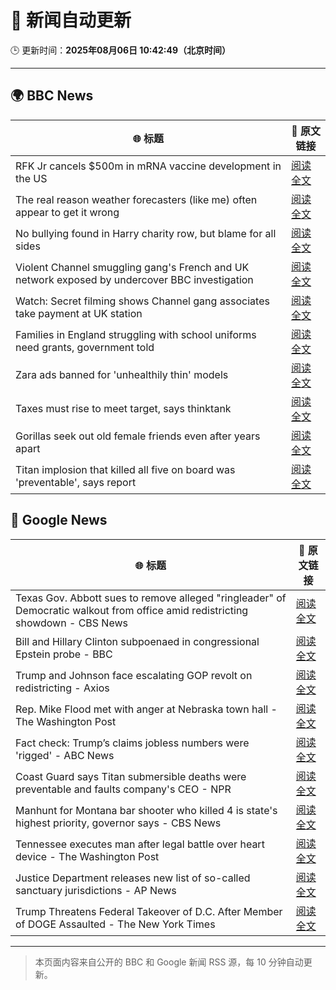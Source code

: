 # 🧠 新闻自动更新

🕒 更新时间：**2025年08月06日 10:42:49（北京时间）**

---

## 🌍 BBC News

| 🌐 标题 | 🔗 原文链接 |
|--------|-------------|
| RFK Jr cancels $500m in mRNA vaccine development in the US | [阅读全文](https://www.bbc.com/news/articles/c74dzdddvmjo?at_medium=RSS&at_campaign=rss) |
| The real reason weather forecasters (like me) often appear to get it wrong | [阅读全文](https://www.bbc.com/news/articles/cwy1epz58pyo?at_medium=RSS&at_campaign=rss) |
| No bullying found in Harry charity row, but blame for all sides | [阅读全文](https://www.bbc.com/news/articles/c741n548dkko?at_medium=RSS&at_campaign=rss) |
| Violent Channel smuggling gang's French and UK network exposed by undercover BBC investigation | [阅读全文](https://www.bbc.com/news/articles/cly48nmmzdro?at_medium=RSS&at_campaign=rss) |
| Watch: Secret filming shows Channel gang associates take payment at UK station | [阅读全文](https://www.bbc.com/news/videos/cwy57p22nl3o?at_medium=RSS&at_campaign=rss) |
| Families in England struggling with school uniforms need grants, government told | [阅读全文](https://www.bbc.com/news/articles/c5ye47gj4q4o?at_medium=RSS&at_campaign=rss) |
| Zara ads banned for 'unhealthily thin' models | [阅读全文](https://www.bbc.com/news/articles/cp941z3nnnxo?at_medium=RSS&at_campaign=rss) |
| Taxes must rise to meet target, says thinktank | [阅读全文](https://www.bbc.com/news/articles/cn85vyd1epzo?at_medium=RSS&at_campaign=rss) |
| Gorillas seek out old female friends even after years apart | [阅读全文](https://www.bbc.com/news/articles/c80d7l94yvro?at_medium=RSS&at_campaign=rss) |
| Titan implosion that killed all five on board was 'preventable', says report | [阅读全文](https://www.bbc.com/news/articles/cwy57pnjw4wo?at_medium=RSS&at_campaign=rss) |

## 📰 Google News

| 🌐 标题 | 🔗 原文链接 |
|--------|-------------|
| Texas Gov. Abbott sues to remove alleged "ringleader" of Democratic walkout from office amid redistricting showdown - CBS News | [阅读全文](https://news.google.com/rss/articles/CBMiwgFBVV95cUxQcVBnUHdMekhlX2RrZmJXLUJWT1UwMXlSUVBWMnljZk9yS3l2UW45NVlEM0VwNGR5TFNyUlBaajh6M01CazZkTGJoNURmZG1zbldGZWlyZHIyQ2lORW9RM285RkptZmJITzFZX3ZLUzJ4ci04QlhuRDlZbS1vMUpxUnN0MnlPUDl4dDYtczBCWjNtdVNPLVktUnNwOHVRWTY4bTFvdFFGODRpMW9BdF9JbjU4dGY5UTIxM2NlNThzVHR3dw?oc=5) |
| Bill and Hillary Clinton subpoenaed in congressional Epstein probe - BBC | [阅读全文](https://news.google.com/rss/articles/CBMiWkFVX3lxTE5zdFlvakFXY1JWd2sxbDZ1M2VESXVrRkppNXpiNUJVYmtvRkhVQzZWNjlHN0dITXdsdnZ6NW9ZYmpFMzFFRnpQcE5fX2VBQ19zM28yT3llY0MwQdIBX0FVX3lxTE93eTc3VzZ6Slp5N0IySlNrSDByMW9oLXpjaEI3Nm1IbEtVTkhPcEE4OXVBSjJRTGo1R1hRcU0td1BRSG95N0MyWl90UkdPYjQwd2ZuaDRXRm9hS0FjZXdN?oc=5) |
| Trump and Johnson face escalating GOP revolt on redistricting - Axios | [阅读全文](https://news.google.com/rss/articles/CBMiigFBVV95cUxQM1BuY05obUd3SWdIektPMkh0RUp0Z2NaRlVYNzBZYW56RF82UWktbWFITlM2MURLWnVVSTZGdFBhUGtzcnBVYUN3cXNndnc4SnFqV0NMdVRMbnl5OHQwUnpHT0NCN3IzT1hDNVFwR0MxdWRHai1SWFNadlpadThMN1pOVHRxQ09heWc?oc=5) |
| Rep. Mike Flood met with anger at Nebraska town hall - The Washington Post | [阅读全文](https://news.google.com/rss/articles/CBMijwFBVV95cUxQMHNOZl9wVEs2SllMaGJTZkFlbTA1OHlTbFowanh5UHZYLUlER2Y4WlBWQVU4RGRsNmhxeDJyZ2dSbXI2WldzZ1J3eXlxNUxpdHhxc29CZzlacmRUQlpPZWhhUzBmQ2RWWmhaTmowZ3FHSFJtWWdoRUJpWG1wcmlRWmk0Ny03dTVVdUhWMHhBYw?oc=5) |
| Fact check: Trump’s claims jobless numbers were 'rigged' - ABC News | [阅读全文](https://news.google.com/rss/articles/CBMinwFBVV95cUxNUTZiSGs2N29lWndkUHhiWl9ZMS13ZTJZQ2l6TkxzY0RrQndWZzY1MF9LQnZpWExacjVvYWk4M0tUb1hjRDVIV3EzaXFyeWNJa3lRU2lINHdVbDlmWUhyZW5qOXlYM0dXRXVjRlF5cVlqeEJQa1JDMTJrWW5EX3hPUU5kMHRibTNINVU0VnM2Q0V6VlNueF9wYkZvQ3Bfa2_SAaQBQVVfeXFMTUFTWmlhZmJKdk9uZEFyQ3ZpeGwtZmVxYjIyN3RLZWlac1dkeHg5UV94SVBsUGZ5cFBkLXpNbmg4dFN0ZlFhSklHZnNhdUo3TDZpcjBldTVlYzY3RnNyX3M0dENhYUVJMWpPMDdOVmtDeWp6Vm50Q1pKbzRYUUNrTkt6dnVGVjB5b01SSTFlSVdHQmxPWk5WSjNSd1FfdE9WUTFRWHg?oc=5) |
| Coast Guard says Titan submersible deaths were preventable and faults company's CEO - NPR | [阅读全文](https://news.google.com/rss/articles/CBMinwFBVV95cUxOQUkxbFpqRk12VjhQbm9BY185UjhxYkRoTldXdXpNMkZzcGR1SHlEdEREUi1zZGdGdlpwVUlyMTY2ZGV4Z2pMcDVFU3lkS0pLSFFiVnJCNjNYRFR4R1g4OUFHeXJwQ1Yya2tCa1AxT2tMbVd6X1RQTnZIT1U0X3Vxb0pYZHdJeC1HTlMySlR2VTJKTDgyOWhxby1jM0M1RFk?oc=5) |
| Manhunt for Montana bar shooter who killed 4 is state's highest priority, governor says - CBS News | [阅读全文](https://news.google.com/rss/articles/CBMidEFVX3lxTFBDcjdJUGkzMmc4bDBwd1lvb1J2WjQ1Q1o4YTNuY05mMDhKNUNYUnc0bzJiSHZFLUhvTGRaTjFCZFMydGloTFJVNE40ZVF4anl0UzFaQTJreFI2VkJpaGNrTWU2R0JMXzV0eDItYzhHY0hlU3BD0gF6QVVfeXFMUEQyWGdFZjdxcVg5UHgtaFVnVk02aFZmc1dZVDJSUlpmUTR3RzVMQzFaemJVendzU2dJbi1VbVoyNGlHUGZGQ3JqRXgybkJkZWpJWjBaSm9ESFdUbFo4WUZ5NDQ5Z0ZnZDRQR1NMcTBiRERYUHduZElrd3c?oc=5) |
| Tennessee executes man after legal battle over heart device - The Washington Post | [阅读全文](https://news.google.com/rss/articles/CBMimwFBVV95cUxON1g3MHdsOXFmNGhHT3VTeEZacFVtUFdqVTNmTDJyWmVvMXZFa3k3d1pENVUwY0t6ZnQ1Q0NpMFFsLXV1eGdLa3JIRHN1SmpVelNyTlQxb2p0NlBCblc0TDZGQTZ3TDZJT2UtMnQtVjJtVVJqeE5qV3FSbkZlWnhTMDlQMzJsUVlEbHdDMXRfenNMaEVhWTI1NXZfOA?oc=5) |
| Justice Department releases new list of so-called sanctuary jurisdictions - AP News | [阅读全文](https://news.google.com/rss/articles/CBMiqgFBVV95cUxObHM4NW43Q1R5VjM1dDRUNlVMSGw2YzNsQXhJNlRKM0xJa0RreUNpeHI3VnNWVnUwbHgzX0pYWWRXQ1c2S3prenp3R2I3blhRTDdsSUFYdklaakpjQ3F6bDRXcS1pZW9ZbzZUYlBGenJ1ZE1CS2I4UVBsaWFiTFFWTVFSZHMzLWZXQ1hpU2FhdXF5T3ZLZU1uS1FKMmR5eV9nLWZHamtWekx4dw?oc=5) |
| Trump Threatens Federal Takeover of D.C. After Member of DOGE Assaulted - The New York Times | [阅读全文](https://news.google.com/rss/articles/CBMihgFBVV95cUxNbzlOWkZtQ2JUdFpXLVRKQ0JOUHpEd3JRMVI0YVhNM1JiQWUtVk1jVThFN2diR2drb1dBalpEeFgwWTBYWDhoYWpRRThndGR2dWlRMUN6NklfVXA4U0N6eFZFdHcxY3J6ZEQyZ0VIbWVaTU9iTTBqNHJ4LVExRVQ2b2tRQVlMQQ?oc=5) |

---
> 本页面内容来自公开的 BBC 和 Google 新闻 RSS 源，每 10 分钟自动更新。